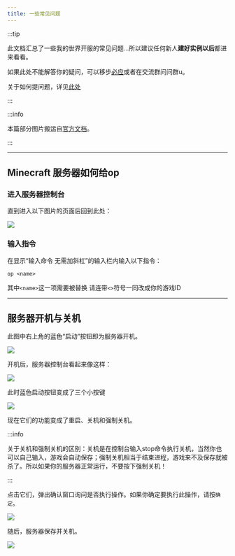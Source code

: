 ```yaml
---
title: 一些常见问题
---
```


:::tip

此文档汇总了一些我的世界开服的常见问题…所以建议任何新人**建好实例以后**都进来看看。

如果此处不能解答你的疑问，可以移步[必应](https://cn.bing.com)或者在交流群问问群u。

关于如何提问题，详见[此处](/docs/howtoask)

:::

:::info

本篇部分图片搬运自[官方文档](https://simpfun.me)。

:::

-----

## Minecraft 服务器如何给op

### 进入服务器控制台

直到进入以下图片的页面后回到此处：

![](https://www.simpfun.me/assets/images/%E7%BB%88%E7%AB%AF%E8%A7%A3%E6%9E%90-d86ed842811934d638a63900d57cf74c.png)

### 输入指令

在显示“输入命令 无需加斜杠”的输入栏内输入以下指令：

`op <name>`

其中`<name>`这一项需要被替换 请连带`<>`符号一同改成你的游戏ID

-----

## 服务器开机与关机

此图中右上角的蓝色“启动”按钮即为服务器开机。

![](https://www.simpfun.me/assets/images/%E9%A1%B5%E9%9D%A2%E8%A7%A3%E6%9E%90-fa8e5ba37e9ee0556bfe80e354020d12.png)

开机后，服务器控制台看起来像这样：

![](/img/pages/CommonQuestions-1.png)

此时蓝色启动按钮变成了三个小按键

![](/img/pages/CommonQuestions-2.png)

现在它们的功能变成了重启、关机和强制关机。

:::info

关于关机和强制关机的区别：关机是在控制台输入stop命令执行关机，当然你也可以自己输入，游戏会自动保存；强制关机相当于结束进程，游戏来不及保存就被杀了。所以如果你的服务器正常运行，不要按下强制关机！

:::

点击它们，弹出确认窗口询问是否执行操作。如果你确定要执行此操作，请按`确定`。

![](/img/pages/CommonQuestions-3.png)

随后，服务器保存并关机。

![](/img/pages/CommonQuestions-4.png)

